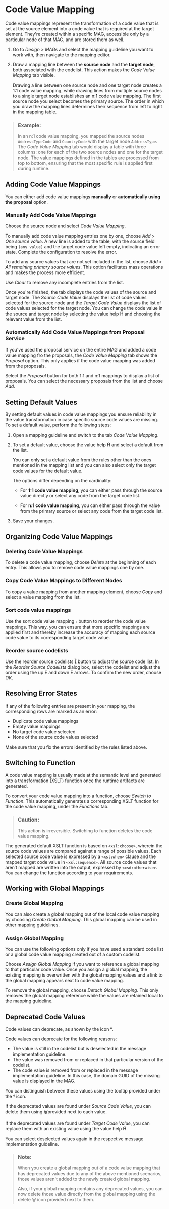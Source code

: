 <!-- loioeb6dad8fdf6146cb980ee159738d5b16 -->

<link rel="stylesheet" type="text/css" href="../css/sap-icons.css"/>

# Code Value Mapping

Code value mappings represent the transformation of a code value that is set at the source element into a code value that is required at the target element. They're created within a specific MAG, accessible only by a particular node of that MAG, and are stored them as well.

1.  Go to *Design* \> *MAGs* and select the mapping guideline you want to work with, then navigate to the mapping editor.
2.  Draw a mapping line between the **source node** and the **target node**, both associated with the codelist. This action makes the *Code Value Mapping* tab visible.

    Drawing a line between one source node and one target node creates a 1:1 code value mapping, while drawing lines from multiple source nodes to a single target node establishes an n:1 code value mapping. The first source node you select becomes the primary source. The order in which you draw the mapping lines determines their sequence from left to right in the mapping table.


> ### Example:  
> In an n:1 code value mapping, you mapped the source nodes `AddressTypeCode` and `CountryCode` with the target node `AddressType`. The *Code Value Mapping* tab would display a table with three columns: one for each of the two source nodes and one for the target node. The value mappings defined in the tables are processed from top to bottom, ensuring that the most specific rule is applied first during runtime.



<a name="loioeb6dad8fdf6146cb980ee159738d5b16__section_urh_gdg_zfc"/>

## Adding Code Value Mappings

You can either add code value mappings **manually** or **automatically using the proposal** option.



### Manually Add Code Value Mappings

Choose the source node and select *Code Value Mapping*.

To manually add code value mapping entries one by one, choose *Add* \> *One source value*. A new line is added to the table, with the source field being `(any value)` and the target code value left empty, indicating an error state. Complete the configuration to resolve the error.

To add any source values that are not yet included in the list, choose *Add* \> *All remaining primary source values*. This option facilitates mass operations and makes the process more efficient.

Use *Clear* to remove any incomplete entries from the list.

Once you're finished, the tab displays the code values of the source and target node. The *Source Code Value* displays the list of code values selected for the source node and the *Target Code Value* displays the list of code values selected for the target node. You can change the code value in the source and target node by selecting the value help <span class="SAP-icons-V5"></span> and choosing the relevant value from the list.



### Automatically Add Code Value Mappings from Proposal Service

If you've used the proposal service on the entire MAG and added a code value mapping fro the proposals, the *Code Value Mapping* tab shows the *Proposal* option. This only applies if the code value mapping was added from the proposals.

Select the *Proposal* button for both 1:1 and n:1 mappings to display a list of proposals. You can select the necessary proposals from the list and choose *Add*.



<a name="loioeb6dad8fdf6146cb980ee159738d5b16__section_myr_gdg_zfc"/>

## Setting Default Values

By setting default values in code value mappings you ensure reliability in the value transformation in case specific source code values are missing. To set a default value, perform the following steps:

1.  Open a mapping guideline and switch to the tab *Code Value Mapping*.
2.  To set a default value, choose the value help <span class="SAP-icons-V5"></span> and select a default from the list.

    You can only set a default value from the rules other than the ones mentioned in the mapping list and you can also select only the target code values for the default value.

    The options differ depending on the cardinality:

    -   For **1:1 code value mapping**, you can either pass through the source value directly or select any code from the target code list.

    -   For **n:1 code value mapping**, you can either pass through the value from the primary source or select any code from the target code list.


3.  Save your changes.



<a name="loioeb6dad8fdf6146cb980ee159738d5b16__section_fzj_hdg_zfc"/>

## Organizing Code Value Mappings



### Deleting Code Value Mappings

To delete a code value mapping, choose *Delete* at the beginning of each entry. This allows you to remove code value mappings one by one.



### Copy Code Value Mappings to Different Nodes

To copy a value mapping from another mapping element, choose *Copy* and select a value mapping from the list.



### Sort code value mappings

Use the sort code value mapping <span class="BusinessSuiteInAppSymbols-V2"></span> button to reorder the code value mappings. This way, you can ensure that more specific mappings are applied first and thereby increase the accuracy of mapping each source code value to its corresponding target code value.



### Reorder source codelists

Use the reorder source codelists <span class="BusinessSuiteInAppSymbols-V2"></span> button to adjust the source code list. In the *Reorder Source Codelists* dialog box, select the codelist and adjust the order using the up <span class="SAP-icons-V5"></span> and down <span class="SAP-icons-V5"></span> arrows. To confirm the new order, choose *OK*.



<a name="loioeb6dad8fdf6146cb980ee159738d5b16__section_xgx_hdg_zfc"/>

## Resolving Error States

If any of the following entries are present in your mapping, the corresponding rows are marked as an error:

-   Duplicate code value mappings
-   Empty value mappings
-   No target code value selected
-   None of the source code values selected

Make sure that you fix the errors identified by the rules listed above.



<a name="loioeb6dad8fdf6146cb980ee159738d5b16__section_nb5_ldg_zfc"/>

## Switching to Function

A code value mapping is usually made at the semantic level and generated into a transformation \(XSLT\) function once the runtime artifacts are generated.

To convert your code value mapping into a function, choose *Switch to Function*. This automatically generates a corresponding XSLT function for the code value mapping, under the *Functions* tab.

> ### Caution:  
> This action is irreversible. Switching to function deletes the code value mapping.

The generated default XSLT function is based on `<xsl:choose>`, wherein the source code values are compared against a range of possible values. Each selected source code value is expressed by a `<xsl:when>` clause and the mapped target code value in `<xsl:sequence>`. All source code values that aren’t mapped are written into the output, expressed by `<xsd:otherwise>`. You can change the function according to your requirements.



<a name="loioeb6dad8fdf6146cb980ee159738d5b16__section_vq2_mdg_zfc"/>

## Working with Global Mappings



### Create Global Mapping

You can also create a global mapping out of the local code value mapping by choosing *Create Global Mapping*. This global mapping can be used in other mapping guidelines.



### Assign Global Mapping

You can use the following options only if you have used a standard code list or a global code value mapping created out of a custom codelist.

Choose *Assign Global Mapping* if you want to reference a global mapping to that particular code value. Once you assign a global mapping, the existing mapping is overwritten with the global mapping values and a link to the global mapping appears next to code value mapping.

To remove the global mapping, choose *Detach Global Mapping*. This only removes the global mapping reference while the values are retained local to the mapping guideline.



<a name="loioeb6dad8fdf6146cb980ee159738d5b16__section_f2r_ghh_gqb"/>

## Deprecated Code Values

Code values can deprecate, as shown by the icon <span class="SAP-icons-V5"></span>.

Code values can deprecate for the following reasons:

-   The value is still in the codelist but is deselected in the message implementation guideline.
-   The value was removed from or replaced in that particular version of the codelist.
-   The code value is removed from or replaced in the message implementation guideline. In this case, the domain GUID of the missing value is displayed in the MAG.

You can distinguish between these values using the tooltip provided under the <span class="SAP-icons-V5"></span> icon.

If the deprecated values are found under *Source Code Value*, you can delete them using :wastebasket:provided next to each value.

If the deprecated values are found under *Target Code Value*, you can replace them with an existing value using the value help <span class="SAP-icons-V5"></span>.

You can select deselected values again in the respective message implementation guideline.

> ### Note:  
> When you create a global mapping out of a code value mapping that has deprecated values due to any of the above mentioned scenarios, those values aren't added to the newly created global mapping.
> 
> Also, if your global mapping contains any deprecated values, you can now delete those value directly from the global mapping using the delete :wastebasket: icon provided next to them.

